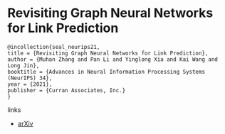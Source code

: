 # Revisiting Graph Neural Networks for Link Prediction

```
@incollection{seal_neurips21,
title = {Revisiting Graph Neural Networks for Link Prediction},
author = {Muhan Zhang and Pan Li and Yinglong Xia and Kai Wang and Long Jin},
booktitle = {Advances in Neural Information Processing Systems (NeurIPS) 34},
year = {2021},
publisher = {Curran Associates, Inc.}
}
```

links
- [arXiv](https://arxiv.org/abs/2010.16103)
